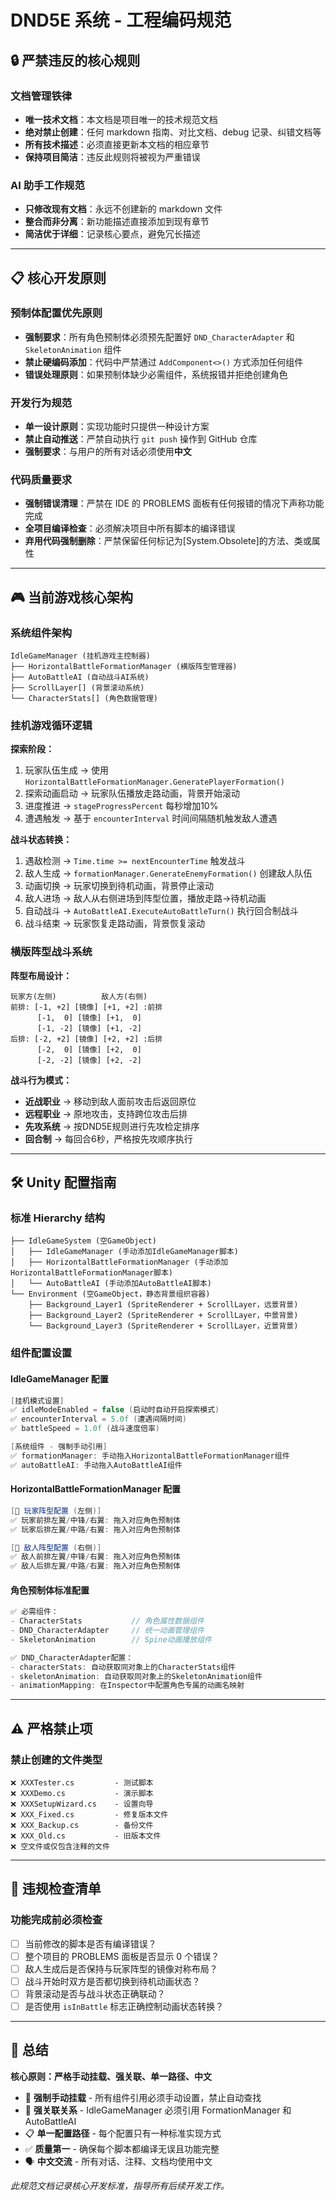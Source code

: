 # DND5E 系统 - 工程编码规范

## 🔒 **严禁违反的核心规则**

### **文档管理铁律**
- **唯一技术文档**：本文档是项目唯一的技术规范文档
- **绝对禁止创建**：任何 markdown 指南、对比文档、debug 记录、纠错文档等
- **所有技术描述**：必须直接更新本文档的相应章节
- **保持项目简洁**：违反此规则将被视为严重错误

### **AI 助手工作规范**
- **只修改现有文档**：永远不创建新的 markdown 文件
- **整合而非分离**：新功能描述直接添加到现有章节
- **简洁优于详细**：记录核心要点，避免冗长描述

---

## 📋 **核心开发原则**

### **预制体配置优先原则**
- **强制要求**：所有角色预制体必须预先配置好 `DND_CharacterAdapter` 和 `SkeletonAnimation` 组件
- **禁止硬编码添加**：代码中严禁通过 `AddComponent<>()` 方式添加任何组件
- **错误处理原则**：如果预制体缺少必需组件，系统报错并拒绝创建角色

### **开发行为规范**
- **单一设计原则**：实现功能时只提供一种设计方案
- **禁止自动推送**：严禁自动执行 `git push` 操作到 GitHub 仓库
- **强制要求**：与用户的所有对话必须使用**中文**

### **代码质量要求**
- **强制错误清理**：严禁在 IDE 的 PROBLEMS 面板有任何报错的情况下声称功能完成
- **全项目编译检查**：必须解决项目中所有脚本的编译错误
- **弃用代码强制删除**：严禁保留任何标记为[System.Obsolete]的方法、类或属性

---

## 🎮 **当前游戏核心架构**

### **系统组件架构**
```
IdleGameManager (挂机游戏主控制器)
├── HorizontalBattleFormationManager (横版阵型管理器)
├── AutoBattleAI (自动战斗AI系统)
├── ScrollLayer[] (背景滚动系统)
└── CharacterStats[] (角色数据管理)
```

### **挂机游戏循环逻辑**
**探索阶段：**
1. 玩家队伍生成 → 使用 `HorizontalBattleFormationManager.GeneratePlayerFormation()`
2. 探索动画启动 → 玩家队伍播放走路动画，背景开始滚动
3. 进度推进 → `stageProgressPercent` 每秒增加10%
4. 遭遇触发 → 基于 `encounterInterval` 时间间隔随机触发敌人遭遇

**战斗状态转换：**
1. 遇敌检测 → `Time.time >= nextEncounterTime` 触发战斗
2. 敌人生成 → `formationManager.GenerateEnemyFormation()` 创建敌人队伍
3. 动画切换 → 玩家切换到待机动画，背景停止滚动
4. 敌人进场 → 敌人从右侧进场到阵型位置，播放走路→待机动画
5. 自动战斗 → `AutoBattleAI.ExecuteAutoBattleTurn()` 执行回合制战斗
6. 战斗结束 → 玩家恢复走路动画，背景恢复滚动

### **横版阵型战斗系统**
**阵型布局设计：**
```
玩家方(左侧)          敌人方(右侧)
前排: [-1, +2] [镜像] [+1, +2] :前排
      [-1,  0] [镜像] [+1,  0] 
      [-1, -2] [镜像] [+1, -2] 
后排: [-2, +2] [镜像] [+2, +2] :后排
      [-2,  0] [镜像] [+2,  0] 
      [-2, -2] [镜像] [+2, -2] 
```

**战斗行为模式：**
- **近战职业** → 移动到敌人面前攻击后返回原位
- **远程职业** → 原地攻击，支持跨位攻击后排
- **先攻系统** → 按DND5E规则进行先攻检定排序
- **回合制** → 每回合6秒，严格按先攻顺序执行

---

## 🛠️ **Unity 配置指南**

### **标准 Hierarchy 结构**
```
├── IdleGameSystem (空GameObject)
│   ├── IdleGameManager (手动添加IdleGameManager脚本)
│   ├── HorizontalBattleFormationManager (手动添加HorizontalBattleFormationManager脚本)
│   └── AutoBattleAI (手动添加AutoBattleAI脚本)
└── Environment (空GameObject，静态背景组织容器)
    ├── Background_Layer1 (SpriteRenderer + ScrollLayer，远景背景)
    ├── Background_Layer2 (SpriteRenderer + ScrollLayer，中景背景)
    └── Background_Layer3 (SpriteRenderer + ScrollLayer，近景背景)
```

### **组件配置设置**

#### **IdleGameManager 配置**
```csharp
[挂机模式设置]
✅ idleModeEnabled = false (启动时自动开启探索模式)
✅ encounterInterval = 5.0f (遭遇间隔时间)
✅ battleSpeed = 1.0f (战斗速度倍率)

[系统组件 - 强制手动引用]
✅ formationManager: 手动拖入HorizontalBattleFormationManager组件
✅ autoBattleAI: 手动拖入AutoBattleAI组件
```

#### **HorizontalBattleFormationManager 配置**
```csharp
[🔵 玩家阵型配置 (左侧)]
✅ 玩家前排左翼/中锋/右翼: 拖入对应角色预制体
✅ 玩家后排左翼/中路/右翼: 拖入对应角色预制体

[🔴 敌人阵型配置 (右侧)]
✅ 敌人前排左翼/中锋/右翼: 拖入对应角色预制体
✅ 敌人后排左翼/中路/右翼: 拖入对应角色预制体
```

#### **角色预制体标准配置**
```csharp
✅ 必需组件：
- CharacterStats           // 角色属性数据组件
- DND_CharacterAdapter     // 统一动画管理组件
- SkeletonAnimation        // Spine动画播放组件

✅ DND_CharacterAdapter配置：
- characterStats: 自动获取同对象上的CharacterStats组件
- skeletonAnimation: 自动获取同对象上的SkeletonAnimation组件
- animationMapping: 在Inspector中配置角色专属的动画名映射
```

---

## ⚠️ **严格禁止项**

### **禁止创建的文件类型**
```
❌ XXXTester.cs         - 测试脚本
❌ XXXDemo.cs           - 演示脚本
❌ XXXSetupWizard.cs    - 设置向导
❌ XXX_Fixed.cs         - 修复版本文件
❌ XXX_Backup.cs        - 备份文件
❌ XXX_Old.cs           - 旧版本文件
❌ 空文件或仅包含注释的文件
```

---

## 🚨 **违规检查清单**

### **功能完成前必须检查**
- [ ] 当前修改的脚本是否有编译错误？
- [ ] 整个项目的 PROBLEMS 面板是否显示 0 个错误？
- [ ] 敌人生成后是否保持与玩家阵型的镜像对称布局？
- [ ] 战斗开始时双方是否都切换到待机动画状态？
- [ ] 背景滚动是否与战斗状态正确联动？
- [ ] 是否使用 `isInBattle` 标志正确控制动画状态转换？

---

## 📝 **总结**

**核心原则：严格手动挂载、强关联、单一路径、中文**

- 🎯 **强制手动挂载** - 所有组件引用必须手动设置，禁止自动查找
- 💪 **强关联关系** - IdleGameManager 必须引用 FormationManager 和 AutoBattleAI
- 📋 **单一配置路径** - 每个配置只有一种标准实现方式
- ✅ **质量第一** - 确保每个脚本都编译无误且功能完整
- 🗣️ **中文交流** - 所有对话、注释、文档均使用中文

_此规范文档记录核心开发标准，指导所有后续开发工作。_
